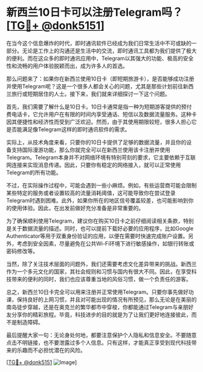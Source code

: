 # 新西兰10日卡可以注册Telegram吗？[[TG💪+ @donk5151](https://t.me/s/donk5151)]

在当今这个信息爆炸的时代，即时通讯软件已经成为我们日常生活中不可或缺的一部分。无论是工作上的沟通还是生活中的交流，即时通讯工具都为我们提供了极大的便利。而在这众多的即时通讯应用中，Telegram以其强大的功能、极高的安全性和流畅的用户体验脱颖而出，成为许多人的首选。

那么问题来了：如果你在新西兰使用10日卡（即短期旅游卡），是否能够成功注册并使用Telegram呢？这是一个很多人都会关心的问题，尤其是那些计划前往新西兰旅行或短期居住的人士。接下来，我们就来详细探讨一下这个问题。

首先，我们需要了解什么是10日卡。10日卡通常是指一种为短期游客提供的预付费电话卡，它允许用户在有限的时间内享受通话、短信以及数据流量服务。这种卡因其便捷性和经济性而受到广泛欢迎。然而，由于其使用期限较短，很多人担心它是否能满足像Telegram这样的即时通讯软件的需求。

实际上，从技术角度来看，只要你的10日卡提供了足够的数据流量，并且你的设备支持国际漫游功能，那么你就完全可以在新西兰使用该卡注册并使用Telegram。Telegram本身并不对网络环境有特别苛刻的要求，它主要依赖于互联网连接来实现消息传递。因此，只要你有稳定的网络接入，就可以正常使用Telegram的所有功能。

不过，在实际操作过程中，可能会遇到一些小麻烦。例如，有些运营商可能会限制某些特定的服务或者设置较高的流量消耗阈值，这可能导致你在尝试登录Telegram时遇到困难。此外，如果你所在的地区信号覆盖较差，也可能影响到你的使用体验。因此，在出发前做好充分准备是非常重要的。

为了确保顺利使用Telegram，建议你在购买10日卡之前仔细阅读相关条款，特别是关于数据流量的描述。同时，也可以提前下载好必要的应用程序，比如Google Authenticator等用于双重身份验证的应用，以便在需要时快速完成账户设置。另外，考虑到安全因素，尽量避免在公共Wi-Fi环境下进行敏感操作，如银行转账或密码修改等。

当然，除了关注技术层面的问题外，我们还需要考虑文化差异带来的挑战。新西兰作为一个多元文化的国家，其社会规则和习惯与国内有很大不同。因此，在享受科技带来的便利的同时，我们也应该尊重当地的风俗习惯，做一个负责任的游客。

总之，新西兰10日卡完全可以用来注册并正常使用Telegram。只要你事先做好功课，保持良好的上网习惯，并且对可能出现的情况有所预见，那么无论是在美丽的南岛徒步穿越，还是在奥克兰的繁华都市中穿梭，你都能通过Telegram与亲朋好友分享你的精彩旅程。毕竟，科技进步的目的就是为了让我们更好地连接彼此，而不是制造障碍。

最后提醒大家一句：无论身处何地，都要注意保护个人隐私和信息安全。不要随意点击不明链接，也不要泄露过多个人信息。只有这样，才能真正享受到现代科技带来的乐趣而不必担忧潜在的风险。

[[TG💪+ @donk5151](https://t.me/s/donk5151) ![Image](https://i.postimg.cc/rwNCRYN7/Snipaste-2025-04-30-17-27-05.png)]